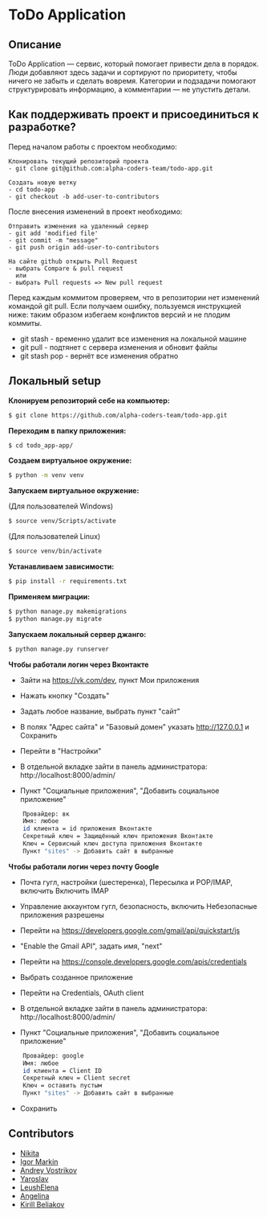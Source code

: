 # ToDo Application

## Описание
ToDo Application — сервис, который помогает привести дела в порядок. Люди добавляют здесь задачи и сортируют по приоритету, чтобы ничего не забыть и сделать вовремя. Категории и подзадачи помогают структурировать информацию, а комментарии — не упустить детали.

## Как поддерживать проект и присоединиться к разработке?
Перед началом работы с проектом необходимо:

    Клонировать текущий репозиторий проекта
    - git clone git@github.com:alpha-coders-team/todo-app.git

    Создать новую ветку
    - cd todo-app 
    - git checkout -b add-user-to-contributors


После внесения изменений в проект необходимо:

    Отправить изменения на удаленный сервер
    - git add 'modified file'
    - git commit -m "message"
    - git push origin add-user-to-contributors

    На сайте github открыть Pull Request
    - выбрать Compare & pull request
      или
    - выбрать Pull requests => New pull request 

Перед каждым коммитом проверяем, что в репозитории нет изменений командой git pull. Если получаем ошибку, пользуемся инструкцией ниже: таким образом избегаем конфликтов версий и не плодим коммиты.
- git stash - временно удалит все изменения на локальной машине
- git pull - подтянет с сервера изменения и обновит файлы
- git stash pop - вернёт все изменения обратно


## Локальный setup
**Клонируем репозиторий себе на компьютер:**
```bash
$ git clone https://github.com/alpha-coders-team/todo-app.git
```

**Переходим в папку приложения:**
```bash
$ cd todo_app-app/
```

**Создаем виртуальное окружение:**
```bash
$ python -m venv venv
```

**Запускаем виртуальное окружение:**

(Для пользователей Windows)
```bash
$ source venv/Scripts/activate
```
(Для пользователей Linux)
```bash
$ source venv/bin/activate
```

**Устанавливаем зависимости:**
```bash
$ pip install -r requirements.txt
```

**Применяем миграции:**
```bash
$ python manage.py makemigrations
$ python manage.py migrate
```

**Запускаем локальный сервер джанго:**
```bash
$ python manage.py runserver
```

**Чтобы работали логин через Вконтакте**
- Зайти на https://vk.com/dev, пункт Мои приложения
- Нажать кнопку "Создать"
- Задать любое название, выбрать пункт "сайт"
- В полях "Адрес сайта" и "Базовый домен" указать http://127.0.0.1 и Сохранить
- Перейти в "Настройки"

- В отдельной вкладке зайти в панель администратора: http://localhost:8000/admin/
- Пункт "Социальные приложения", "Добавить социальное приложение"
```bash
    Провайдер: вк
    Имя: любое
    id клиента = id приложения Вконтакте
    Секретный ключ = Защищённый ключ приложения Вконтакте
    Ключ = Сервисный ключ доступа приложения Вконтакте
    Пункт "sites" -> Добавить сайт в выбранные
 ```
    
**Чтобы работали логин через почту Google**
- Почта гугл, настройки (шестеренка), Пересылка и POP/IMAP, включить Включить IMAP
- Управление аккаунтом гугл, безопасность, включить Небезопасные приложения разрешены

- Перейти на https://developers.google.com/gmail/api/quickstart/js
- "Enable the Gmail API", задать имя, "next"
- Перейти на https://console.developers.google.com/apis/credentials
- Выбрать созданное приложение
- Перейти на Credentials, OAuth client

- В отдельной вкладке зайти в панель администратора: http://localhost:8000/admin/
- Пункт "Социальные приложения", "Добавить социальное приложение"
```bash
    Провайдер: google
    Имя: любое
    id клиента = Client ID
    Секретный ключ = Client secret
    Ключ = оставить пустым
    Пункт "sites" -> Добавить сайт в выбранные
```
- Сохранить


## Contributors
- [Nikita](https://github.com/gaikanomer9)
- [Igor Markin](https://github.com/igor-markin)
- [Andrey Vostrikov](https://github.com/vavsar)
- [Yaroslav](https://github.com/zzstop)
- [LeushElena](https://github.com/LeushElena)
- [Angelina](https://github.com/myagkova)
- [Kirill Beliakov](https://github.com/blkvk)

